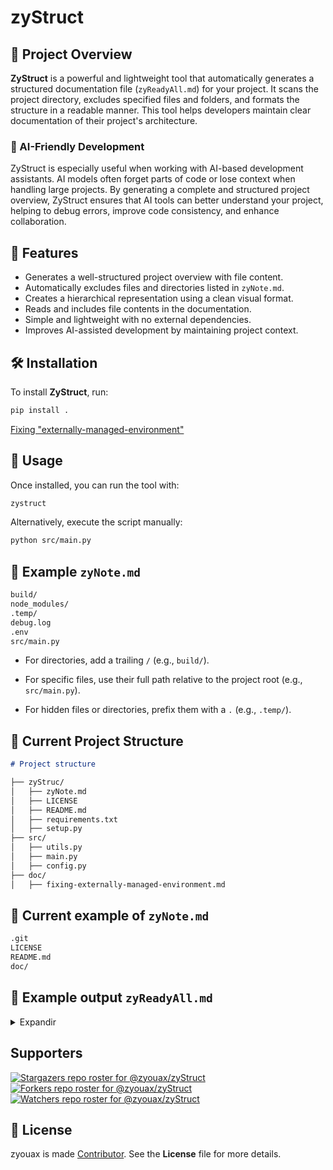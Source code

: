 # zyStruct

## 📌 Project Overview
**ZyStruct** is a powerful and lightweight tool that automatically generates a structured documentation file (`zyReadyAll.md`) for your project. It scans the project directory, excludes specified files and folders, and formats the structure in a readable manner. This tool helps developers maintain clear documentation of their project's architecture.

### 🤖 AI-Friendly Development
ZyStruct is especially useful when working with AI-based development assistants. AI models often forget parts of code or lose context when handling large projects. By generating a complete and structured project overview, ZyStruct ensures that AI tools can better understand your project, helping to debug errors, improve code consistency, and enhance collaboration.

## 🚀 Features
- Generates a well-structured project overview with file content.
- Automatically excludes files and directories listed in `zyNote.md`.
- Creates a hierarchical representation using a clean visual format.
- Reads and includes file contents in the documentation.
- Simple and lightweight with no external dependencies.
- Improves AI-assisted development by maintaining project context.

## 🛠 Installation
To install **ZyStruct**, run:

```bash
pip install .
```
[Fixing "externally-managed-environment"](/doc/fixing-externally-managed-environment.md)

## 📌 Usage
Once installed, you can run the tool with:

```bash
zystruct
```
Alternatively, execute the script manually:

```bash
python src/main.py
```

## 📝 Example `zyNote.md`

```zyNote.md
build/
node_modules/
.temp/
debug.log
.env
src/main.py
```

- For directories, add a trailing `/` (e.g., `build/`).

- For specific files, use their full path relative to the project root (e.g., `src/main.py`).

- For hidden files or directories, prefix them with a `.` (e.g., `.temp/`).

## 📝 Current Project Structure 

```structure.md
# Project structure

├── zyStruc/
│   ├── zyNote.md
│   ├── LICENSE
│   ├── README.md
│   ├── requirements.txt
│   ├── setup.py
├── src/
│   ├── utils.py
│   ├── main.py
│   ├── config.py
├── doc/
│   ├── fixing-externally-managed-environment.md
```

## 📝 Current example of `zyNote.md`

```zyNote.md
.git
LICENSE
README.md
doc/
```

## 📝 Example output `zyReadyAll.md`

<details>
  <summary>Expandir</summary>
 <tbody>

```zyReadyAll.md
# Project architecture

├── zyStruc/
│   ├── zyNote.md
│   ├── requirements.txt
│   ├── setup.py
├── src/
│   ├── utils.py
│   ├── main.py
│   ├── config.py
├── doc/

```

`zyNote.md` :

```
.git
zyReadyAll.md
main.py
```

`requirements.txt` :

```

```

`setup.py` :

```
from setuptools import setup, find_packages

setup(
    name="zystruct",
    version="1.0.0",
    packages=find_packages(where="src"),
    package_dir={"": "src"},
    install_requires=[],
    entry_points={
        "console_scripts": [
            "zystruct=main:main"
        ],
    },
)

```

`src/utils.py` :

```
import os

def load_exclusions(file):
    exclusions = set()
    if os.path.exists(file):
        with open(file, "r", encoding="utf-8") as f:
            exclusions = {line.strip() for line in f if line.strip()}
    return exclusions

def list_files(directory, excluded_paths):
    files = []
    structure = []
    for root, dirs, filenames in os.walk(directory, topdown=True):
        rel_root = os.path.relpath(root, directory)
        if any(rel_root == excl or rel_root.startswith(excl + os.sep) for excl in excluded_paths):
            dirs.clear()
            continue

        indent_level = rel_root.count(os.sep)
        indent = "│   " * indent_level + "├── "
        structure.append(f"{indent}{os.path.basename(root)}/")

        for filename in filenames:
            relpath = os.path.relpath(os.path.join(root, filename), directory)
            if any(relpath == excl or relpath.startswith(excl + os.sep) for excl in excluded_paths):
                continue
            files.append(relpath)
            file_indent = "│   " * (indent_level + 1) + "├── "
            structure.append(f"{file_indent}{filename}")

    return files, structure

def write_structure_to_file(files, structure, output_file):
    with open(output_file, "w", encoding="utf-8") as out:
        out.write("# Project architecture\n\n")
        out.write("\n".join(structure) + "\n\n")
        for file in files:
            out.write(f"`{file}` :\n\n")
            try:
                with open(file, "r", encoding="utf-8") as f:
                    content = f.read()
                    out.write("```\n" + content + "\n```\n\n")
            except Exception as e:
                out.write(f"Reading error : {e}\n\n")

```

`src/main.py` :

```
import os
from src.utils import load_exclusions, list_files, write_structure_to_file
from src.config import OUTPUT_FILE, EXCLUDE_FILE

def main():
    project_root = os.getcwd()  # Utilise le dossier courant comme racine
    excluded_paths = load_exclusions(EXCLUDE_FILE)
    files, structure = list_files(project_root, excluded_paths)
    write_structure_to_file(files, structure, OUTPUT_FILE)
    print(f"File {OUTPUT_FILE} generated successfully.")

if __name__ == "__main__":
    main()

```

`src/config.py` :

```
OUTPUT_FILE = "zyReadyAll.md"
EXCLUDE_FILE = "zyNote.md"
```

</tbody>
</details>

## Supporters

[![Stargazers repo roster for @zyouax/zyStruct](https://reporoster.com/stars/dark/zyouax/zyStruct)](https://github.com/zyouax/zyStruct/stargazers)
[![Forkers repo roster for @zyouax/zyStruct](https://reporoster.com/forks/dark/zyouax/zyStruct)](https://github.com/zyouax/zyStruct/network/members)
[![Watchers repo roster for @zyouax/zyStruct](https://reporoster.com/forks/dark/zyouax/zyStruct)](https://github.com/zyouax/zyStruct/watchers)

## 📜 License

zyouax is made [Contributor](https://github.com/zyouax/zyStruct/graphs/contributors). See the **License** file for more details.